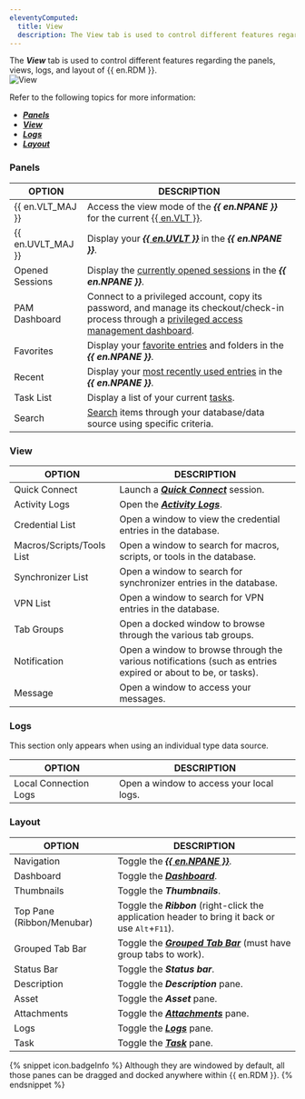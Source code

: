 ```yaml
---
eleventyComputed:
  title: View
  description: The View tab is used to control different features regarding the panels, views, and logs of {{ en.RDM }}.
---
```

The ***View*** tab is used to control different features regarding the panels, views, logs, and layout of {{ en.RDM }}.  
![View](https://webdevolutions.azureedge.net/docs/en/rdm/windows/RDMWin6203.png) 

Refer to the following topics for more information:  

* [***Panels***](/rdm/windows/commands/view/panels/) 
* [***View***](/rdm/windows/commands/view/view/) 
* [***Logs***](/rdm/windows/commands/view/logs/) 
* [***Layout***](/rdm/windows/commands/view/layout/) 

### Panels 

| OPTION   | DESCRIPTION                                                   |
|----------|---------------------------------------------------------------|
| {{ en.VLT_MAJ }}   | Access the view mode of the ***{{ en.NPANE }}*** for the current [{{ en.VLT }}](/rdm/windows/commands/view/panels/vault/). |
| {{ en.UVLT_MAJ }}  | Display your [***{{ en.UVLT }}***](/rdm/windows/commands/view/panels/vault/) in the ***{{ en.NPANE }}***. |
| Opened Sessions    | Display the [currently opened sessions](/rdm/windows/commands/view/panels/opened-sessions/) in the ***{{ en.NPANE }}***. |
| PAM Dashboard      | Connect to a privileged account, copy its password, and manage its checkout/check-in process through a [privileged access management dashboard](/rdm/windows/commands/view/panels/pam-dashboard/). |
| Favorites          | Display your [favorite entries](/rdm/windows/user-interface/navigation-pane/favorite-entries/) and folders in the ***{{ en.NPANE }}***. |
| Recent             | Display your [most recently used entries](/rdm/windows/user-interface/navigation-pane/most-recently-used-entries/) in the ***{{ en.NPANE }}***.   |
| Task List          | Display a list of your current [tasks](/rdm/windows/commands/view/panels/task-list/).     |
| Search             | [Search](/rdm/windows/commands/view/panels/search/) items through your database/data source using specific criteria. |

### View 

| OPTION                    | DESCRIPTION                                                                                                   |
|---------------------------|---------------------------------------------------------------------------------------------------------------|
| Quick Connect             | Launch a [***Quick Connect***](/rdm/windows/commands/view/view/quick-connect/) session.                       |
| Activity Logs             | Open the [***Activity Logs***](/rdm/windows/commands/view/view/activity-logs/).                               |
| Credential List           | Open a window to view the credential entries in the database.                                                 |
| Macros/Scripts/Tools List | Open a window to search for macros, scripts, or tools in the database.                                        |
| Synchronizer List         | Open a window to search for synchronizer entries in the database.                                             |
| VPN List                  | Open a window to search for VPN entries in the database.                                                      |
| Tab Groups                | Open a docked window to browse through the various tab groups.                                                |
| Notification              | Open a window to browse through the various notifications (such as entries expired or about to be, or tasks). |
| Message                   | Open a window to access your messages.                                                                        |

### Logs 

This section only appears when using an individual type data source. 

| OPTION                | DESCRIPTION                              |
|-----------------------|------------------------------------------|
| Local Connection Logs | Open a window to access your local logs. |

### Layout 

| OPTION                    | DESCRIPTION                                                                                                            |
|---------------------------|------------------------------------------------------------------------------------------------------------------------|
| Navigation                | Toggle the [***{{ en.NPANE }}***](/rdm/windows/user-interface/navigation-pane/).                                       |
| Dashboard                 | Toggle the [***Dashboard***](/rdm/windows/user-interface/content-area/dashboards/).                                    |
| Thumbnails                | Toggle the ***Thumbnails***.                                                                                           |
| Top Pane (Ribbon/Menubar) | Toggle the ***Ribbon*** (right-click the application header to bring it back or use <kbd>Alt</kbd>+<kbd>F11</kbd>).    |
| Grouped Tab Bar           | Toggle the [***Grouped Tab Bar***](/rdm/windows/commands/view/layout/grouped-tab-bar/) (must have group tabs to work). |
| Status Bar                | Toggle the ***Status bar***.                                                                                           |
| Description               | Toggle the ***Description*** pane.                                                                                     |
| Asset                     | Toggle the ***Asset*** pane.                                                                                           |
| Attachments               | Toggle the [***Attachments***](/rdm/windows/commands/view/layout/attachments/) pane.                                   |
| Logs                      | Toggle the [***Logs***](/rdm/windows/commands/view/layout/logs/) pane.                                                 |
| Task                      | Toggle the [***Task***](/rdm/windows/commands/view/layout/task/) pane.                                                 |

{% snippet icon.badgeInfo %} 
Although they are windowed by default, all those panes can be dragged and docked anywhere within {{ en.RDM }}. 
{% endsnippet %}
